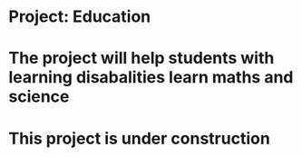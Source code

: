 # Project: Education
# The project will help students with learning disabalities learn maths and science
# This project is under construction
